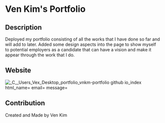 # Ven Kim's Portfolio

## Description
Deployed my portfolio consisting of all the works that I have done so far and will add to later. Added some design aspects into the page to show myself to potential employers as a candidate that can have a vision and make it appear through the work that I do.

## Website


![_C__Users_Vex_Desktop_portfolio_vnkm-portfolio github io_index html_name= email= message=](https://user-images.githubusercontent.com/85568921/124367681-9796a680-dc27-11eb-8b31-2d45357bcdc4.png)

## Contribution
Created and Made by Ven Kim
